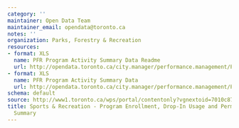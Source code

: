 ```yaml
---
category: ''
maintainer: Open Data Team
maintainer_email: opendata@toronto.ca
notes: ''
organization: Parks, Forestry & Recreation
resources:
- format: XLS
  name: PFR Program Activity Summary Data Readme
  url: http://opendata.toronto.ca/city.manager/performance.management/PM_pfr_activity_summary_readme.xls
- format: XLS
  name: PFR Program Activity Summary Data
  url: http://opendata.toronto.ca/city.manager/performance.management/PM_PFR.xls
schema: default
source: http://www1.toronto.ca/wps/portal/contentonly?vgnextoid=7010c87477438310VgnVCM1000003dd60f89RCRD&vgnextchannel=1a66e03bb8d1e310VgnVCM10000071d60f89RCRD
title: Sports & Recreation - Program Enrollment, Drop-In Usage and Permit Activity
  Summary
---
```

